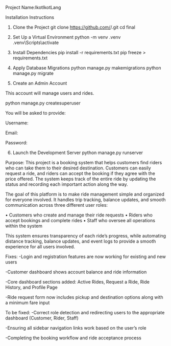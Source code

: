 Project Name:IkotIkotLang

Installation Instructions
1. Clone the Project
git clone https://github.com/<your-username>/<your-repo-name>.git
cd final

2. Set Up a Virtual Environment
python -m venv .venv
.venv\Scripts\activate

3. Install Dependencies
pip install -r requirements.txt
pip freeze > requirements.txt

4. Apply Database Migrations
python manage.py makemigrations
python manage.py migrate

5. Create an Admin Account

This account will manage users and rides.

python manage.py createsuperuser


You will be asked to provide:

Username:

Email:

Password:

6. Launch the Development Server
python manage.py runserver

Purpose: 
This project is a booking system that helps customers find riders who can take them to their desired destination. Customers can easily request a ride, and riders can accept the booking if they agree with the price offered. The system keeps track of the entire ride by updating the status and recording each important action along the way.

The goal of this platform is to make ride management simple and organized for everyone involved. It handles trip tracking, balance updates, and smooth communication across three different user roles:

• Customers who create and manage their ride requests
• Riders who accept bookings and complete rides
• Staff who oversee all operations within the system

This system ensures transparency of each ride’s progress, while automating distance tracking, balance updates, and event logs to provide a smooth experience for all users involved.


Fixes:
-Login and registration features are now working for existing and new users

-Customer dashboard shows account balance and ride information

-Core dashboard sections added: Active Rides, Request a Ride, Ride History, and Profile Page

-Ride request form now includes pickup and destination options along with a minimum fare input

To be fixed:
-Correct role detection and redirecting users to the appropriate dashboard (Customer, Rider, Staff)

-Ensuring all sidebar navigation links work based on the user’s role

-Completing the booking workflow and ride acceptance process
